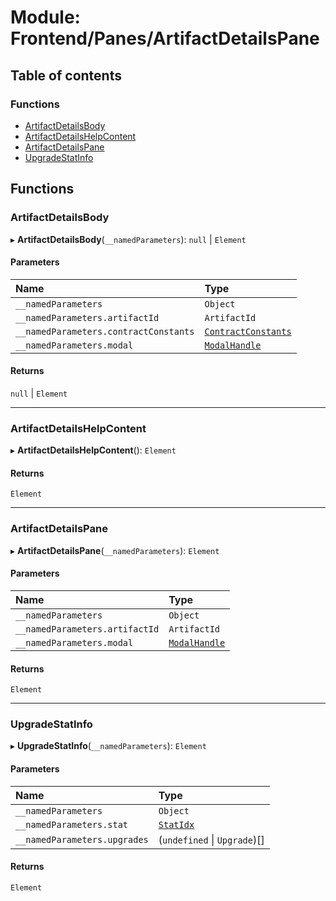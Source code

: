 # Module: Frontend/Panes/ArtifactDetailsPane

## Table of contents

### Functions

- [ArtifactDetailsBody](Frontend_Panes_ArtifactDetailsPane.md#artifactdetailsbody)
- [ArtifactDetailsHelpContent](Frontend_Panes_ArtifactDetailsPane.md#artifactdetailshelpcontent)
- [ArtifactDetailsPane](Frontend_Panes_ArtifactDetailsPane.md#artifactdetailspane)
- [UpgradeStatInfo](Frontend_Panes_ArtifactDetailsPane.md#upgradestatinfo)

## Functions

### ArtifactDetailsBody

▸ **ArtifactDetailsBody**(`__namedParameters`): `null` \| `Element`

#### Parameters

| Name                                  | Type                                                                                             |
| :------------------------------------ | :----------------------------------------------------------------------------------------------- |
| `__namedParameters`                   | `Object`                                                                                         |
| `__namedParameters.artifactId`        | `ArtifactId`                                                                                     |
| `__namedParameters.contractConstants` | [`ContractConstants`](../interfaces/types_darkforest_api_ContractsAPITypes.ContractConstants.md) |
| `__namedParameters.modal`             | [`ModalHandle`](../interfaces/Frontend_Views_ModalPane.ModalHandle.md)                           |

#### Returns

`null` \| `Element`

---

### ArtifactDetailsHelpContent

▸ **ArtifactDetailsHelpContent**(): `Element`

#### Returns

`Element`

---

### ArtifactDetailsPane

▸ **ArtifactDetailsPane**(`__namedParameters`): `Element`

#### Parameters

| Name                           | Type                                                                   |
| :----------------------------- | :--------------------------------------------------------------------- |
| `__namedParameters`            | `Object`                                                               |
| `__namedParameters.artifactId` | `ArtifactId`                                                           |
| `__namedParameters.modal`      | [`ModalHandle`](../interfaces/Frontend_Views_ModalPane.ModalHandle.md) |

#### Returns

`Element`

---

### UpgradeStatInfo

▸ **UpgradeStatInfo**(`__namedParameters`): `Element`

#### Parameters

| Name                         | Type                                                      |
| :--------------------------- | :-------------------------------------------------------- |
| `__namedParameters`          | `Object`                                                  |
| `__namedParameters.stat`     | [`StatIdx`](../enums/types_global_GlobalTypes.StatIdx.md) |
| `__namedParameters.upgrades` | (`undefined` \| `Upgrade`)[]                              |

#### Returns

`Element`
